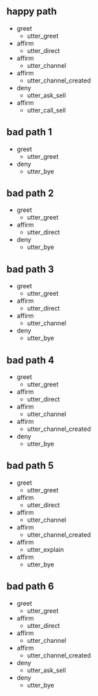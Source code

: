 ## happy path               <!-- name of the story - just for debugging -->
* greet
  - utter_greet
* affirm
  - utter_direct
* affirm
  - utter_channel
* affirm
  - utter_channel_created
* deny
  - utter_ask_sell
* affirm
  - utter_call_sell

## bad path 1
* greet
  - utter_greet
* deny
  - utter_bye

## bad path 2
* greet
  - utter_greet
* affirm
  - utter_direct
* deny
  - utter_bye

## bad path 3
* greet
  - utter_greet
* affirm
  - utter_direct
* affirm
  - utter_channel
* deny
  - utter_bye

## bad path 4
* greet
  - utter_greet
* affirm
  - utter_direct
* affirm
  - utter_channel
* affirm
  - utter_channel_created
* deny
  - utter_bye

## bad path 5
* greet
  - utter_greet
* affirm
  - utter_direct
* affirm
  - utter_channel
* affirm
  - utter_channel_created
* affirm
  - utter_explain
* affirm
  - utter_bye

## bad path 6
* greet
  - utter_greet
* affirm
  - utter_direct
* affirm
  - utter_channel
* affirm
  - utter_channel_created
* deny
  - utter_ask_sell
* deny
  - utter_bye

